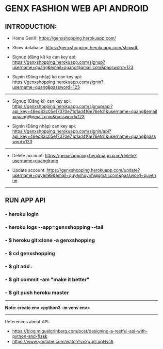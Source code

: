 # GENX FASHION WEB API ANDROID

## INTRODUCTION:
- Home GenX:
https://genxshopping.herokuapp.com/

- Show database:
https://genxshopping.herokuapp.com/showdb

- Signup (đăng kí) ko can key api:
https://genxshopping.herokuapp.com/signup?username=quang&email=quang@gmail.com&password=123

- Signin (Đăng nhập) ko can key api:
https://genxshopping.herokuapp.com/signin?username=quang&password=123

-------

- Signup (Đăng kí) can key api:
https://genxshopping.herokuapp.com/signup/api?api_key=46ec83c05e17370e71c1ad416e76efd1&username=quang&email=quang@gmail.com&password=123

- Signin (Đăng nhập) can key api:
https://genxshopping.herokuapp.com/signin/api?api_key=46ec83c05e17370e71c1ad416e76efd1&username=quang&password=123

-------

- Delete account:
https://genxshopping.herokuapp.com/delete?username=quangtrung

- Update account:
https://genxshopping.herokuapp.com/update?username=quyen99&email=quyenhuynh@gmail.com&password=quyenne

---
## RUN APP API

### - heroku login
### - heroku logs --app=genxshopping --tail
### - $ heroku git:clone -a genxshopping
### - $ cd genxshopping
### - $ git add .
### - $ git commit -am "make it better"
### - $ git push heroku master

---

**Note: create env <python3 -m venv env>** 

--- 
References about API:
- https://blog.miguelgrinberg.com/post/designing-a-restful-api-with-python-and-flask
- https://www.youtube.com/watch?v=2gunLuqHvc8

